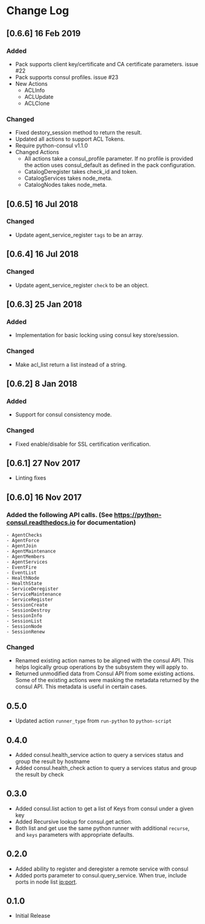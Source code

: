 # Change Log

## [0.6.6] 16 Feb 2019

### Added
  - Pack supports client key/certificate and CA certificate parameters. issue #22
  - Pack supports consul profiles.  issue #23
  - New Actions
    - ACLInfo
    - ACLUpdate
    - ACLClone

### Changed
  - Fixed destory_session method to return the result.
  - Updated all actions to support ACL Tokens.
  - Require python-consul v1.1.0
  - Changed Actions
    - All actions take a consul_profile parameter.  If no profile is provided the action uses consul_default as defined in the pack configuration.
    - CatalogDeregister takes check_id and token.
    - CatalogServices takes node_meta.
    - CatalogNodes takes node_meta.
    
## [0.6.5] 16 Jul 2018

### Changed
  - Update agent_service_register `tags` to be an array.

## [0.6.4] 16 Jul 2018

### Changed
  - Update agent_service_register `check` to be an object.

## [0.6.3] 25 Jan 2018

### Added
  - Implementation for basic locking using consul key store/session.

### Changed
  - Make acl_list return a list instead of a string.

## [0.6.2]  8 Jan 2018

### Added
  - Support for consul consistency mode.

### Changed
  - Fixed enable/disable for SSL certification verification.

## [0.6.1] 27 Nov 2017

- Linting fixes

## [0.6.0] 16 Nov 2017

### Added the following API calls. (See https://python-consul.readthedocs.io for documentation)
    - AgentChecks
    - AgentForce
    - AgentJoin
    - AgentMaintenance
    - AgentMembers
    - AgentServices
    - EventFire
    - EventList
    - HealthNode
    - HealthState
    - ServiceDeregister
    - ServiceMaintenance
    - ServiceRegister
    - SessionCreate
    - SessionDestroy
    - SessionInfo
    - SessionList
    - SessionNode
    - SessionRenew

### Changed
 - Renamed existing action names to be aligned with the consul API.  This helps logically group
   operations by the subsystem they will apply to.
 - Returned unmodified data from Consul API from some existing actions.  Some of the existing actions
   were masking the metadata returned by the consul API.  This metadata is useful in certain cases.

## 0.5.0

- Updated action `runner_type` from `run-python` to `python-script`

## 0.4.0

 - Added consul.health_service action to query a services status and group the result by hostname
 - Added consul.health_check action to query a services status and group the result by check

## 0.3.0

 - Added consul.list action to get a list of Keys from consul under a given <root> key
 - Added Recursive lookup for consul.get action.
 - Both list and get use the same python runner with additional `recurse`, and `keys`
   parameters with appropriate defaults.

## 0.2.0

 - Added ability to register and deregister a remote service with consul
 - Added ports parameter to consul.query_service. When true, include ports in node list <ip:port>.

## 0.1.0

 - Initial Release
